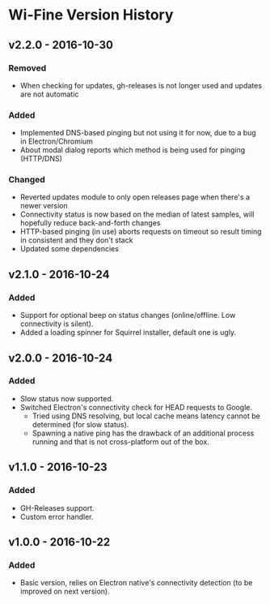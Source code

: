 # Wi-Fine Version History

## v2.2.0 - 2016-10-30
### Removed
- When checking for updates, gh-releases is not longer used and updates are not automatic
### Added
- Implemented DNS-based pinging but not using it for now, due to a bug in Electron/Chromium
- About modal dialog reports which method is being used for pinging (HTTP/DNS)
### Changed
- Reverted updates module to only open releases page when there's a newer version
- Connectivity status is now based on the median of latest samples, will hopefully reduce back-and-forth changes
- HTTP-based pinging (in use) aborts requests on timeout so result timing in consistent and they don't stack
- Updated some dependencies

## v2.1.0 - 2016-10-24
### Added
- Support for optional beep on status changes (online/offline. Low connectivity is silent).
- Added a loading spinner for Squirrel installer, default one is ugly.

## v2.0.0 - 2016-10-24
### Added
- Slow status now supported.
- Switched Electron's connectivity check for HEAD requests to Google.
	- Tried using DNS resolving, but local cache means latency cannot be determined (for slow status).
	- Spawning a native ping has the drawback of an additional process running and that is not cross-platform out of the box.

## v1.1.0 - 2016-10-23
### Added
- GH-Releases support.
- Custom error handler.

## v1.0.0 - 2016-10-22
### Added
- Basic version, relies on Electron native's connectivity detection (to be improved on next version).